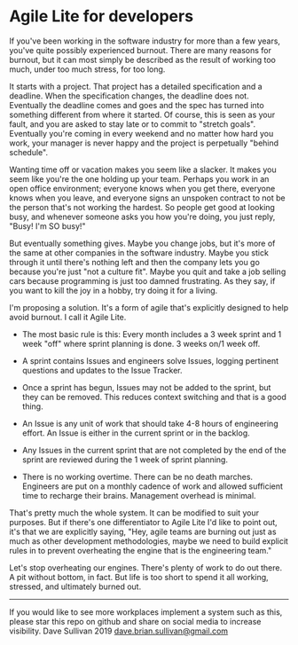 # Agile Lite for developers

If you've been working in the software industry for more than a few years, you've quite possibly experienced burnout. There are many reasons for burnout, but it can most simply be described as the result of working too much, under too much stress, for too long. 

It starts with a project. That project has a detailed specification and a deadline. When the specification changes, the deadline does not. Eventually the deadline comes and goes and the spec has turned into something different from where it started. Of course, this is seen as your fault, and you are asked to stay late or to commit to "stretch goals". Eventually you're coming in every weekend and no matter how hard you work, your manager is never happy and the project is perpetually "behind schedule". 

Wanting time off or vacation makes you seem like a slacker. It makes you seem like you're the one holding up your team. Perhaps you work in an open office environment; everyone knows when you get there, everyone knows when you leave, and everyone signs an unspoken contract to not be the person that's not working the hardest. So people get good at looking busy, and whenever someone asks you how you're doing, you just reply, "Busy! I'm SO busy!"

But eventually something gives. Maybe you change jobs, but it's more of the same at other companies in the software industry. Maybe you stick through it until there's nothing left and then the company lets you go because you're just "not a culture fit". Maybe you quit and take a job selling cars because programming is just too damned frustrating. As they say, if you want to kill the joy in a hobby, try doing it for a living.

I'm proposing a solution. It's a form of agile that's explicitly designed to help avoid burnout. I call it Agile Lite.

* The most basic rule is this: Every month includes a 3 week sprint and 1 week "off" where sprint planning is done. 3 weeks on/1 week off. 

* A sprint contains Issues and engineers solve Issues, logging pertinent questions and updates to the Issue Tracker.

* Once a sprint has begun, Issues may not be added to the sprint, but they can be removed. This reduces context switching and that is a good thing.

* An Issue is any unit of work that should take 4-8 hours of engineering effort. An Issue is either in the current sprint or in the backlog.

* Any Issues in the current sprint that are not completed by the end of the sprint are reviewed during the 1 week of sprint planning.

* There is no working overtime. There can be no death marches. Engineers are put on a monthly cadence of work and allowed sufficient time to recharge their brains. Management overhead is minimal.

That's pretty much the whole system. It can be modified to suit your purposes. But if there's one differentiator to Agile Lite I'd like to point out, it's that we are explicitly saying, "Hey, agile teams are burning out just as much as other development methodologies, maybe we need to build explicit rules in to prevent overheating the engine that is the engineering team." 

Let's stop overheating our engines. There's plenty of work to do out there. A pit without bottom, in fact. But life is too short to spend it all working, stressed, and ultimately burned out.

---
If you would like to see more workplaces implement a system such as this, please star this repo on github and share on social media to increase visibility.
Dave Sullivan 2019 dave.brian.sullivan@gmail.com
